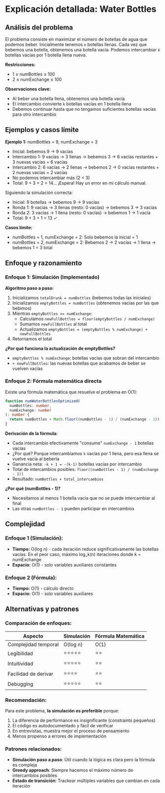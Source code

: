 # Explicación detallada: Water Bottles

## Análisis del problema

El problema consiste en maximizar el número de botellas de agua que podemos beber. Inicialmente tenemos `n` botellas llenas. Cada vez que bebemos una botella, obtenemos una botella vacía. Podemos intercambiar `k` botellas vacías por 1 botella llena nueva.

**Restricciones:**

- 1 ≤ numBottles ≤ 100
- 2 ≤ numExchange ≤ 100

**Observaciones clave:**

- Al beber una botella llena, obtenemos una botella vacía
- El intercambio convierte `k` botellas vacías en 1 botella llena
- Debemos continuar hasta que no tengamos suficientes botellas vacías para otro intercambio

## Ejemplos y casos límite

**Ejemplo 1:** numBottles = 9, numExchange = 3

- Inicial: bebemos 9 → 9 vacías
- Intercambio 1: 9 vacías → 3 llenas → bebemos 3 → 6 vacías restantes + 3 nuevas vacías = 6 vacías
- Intercambio 2: 6 vacías → 2 llenas → bebemos 2 → 0 vacías restantes + 2 nuevas vacías = 2 vacías
- No podemos intercambiar más (2 < 3)
- Total: 9 + 3 + 2 = 14... ¡Espera! Hay un error en mi cálculo manual.

Siguiendo la simulación correcta:

- Inicial: 9 botellas → bebemos 9 → 9 vacías
- Ronda 1: 9 vacías → 3 llenas (resto: 0 vacías) → bebemos 3 → 3 vacías
- Ronda 2: 3 vacías → 1 llena (resto: 0 vacías) → bebemos 1 → 1 vacía
- Total: 9 + 3 + 1 = 13 ✓

**Casos límite:**

- numBottles = 1, numExchange = 2: Solo bebemos la inicial = 1
- numBottles = 2, numExchange = 2: Bebemos 2 → 2 vacías → 1 llena → bebemos 1 = 3 total

## Enfoque y razonamiento

### Enfoque 1: Simulación (Implementado)

**Algoritmo paso a paso:**

1. Inicializamos `totalDrunk = numBottles` (bebemos todas las iniciales)
2. Inicializamos `emptyBottles = numBottles` (obtenemos vacías por las que bebimos)
3. Mientras `emptyBottles >= numExchange`:
   - Calculamos `newFullBottles = floor(emptyBottles / numExchange)`
   - Sumamos `newFullBottles` al total
   - Actualizamos `emptyBottles = (emptyBottles % numExchange) + newFullBottles`
4. Retornamos el total

**¿Por qué funciona la actualización de emptyBottles?**

- `emptyBottles % numExchange`: botellas vacías que sobran del intercambio
- `+ newFullBottles`: las nuevas botellas que acabamos de beber se vuelven vacías

### Enfoque 2: Fórmula matemática directa

Existe una fórmula matemática que resuelve el problema en O(1):

```typescript
function numWaterBottlesOptimized(
  numBottles: number,
  numExchange: number
): number {
  return numBottles + Math.floor((numBottles - 1) / (numExchange - 1));
}
```

**Derivación de la fórmula:**

- Cada intercambio efectivamente "consume" `numExchange - 1` botellas vacías
- ¿Por qué? Porque intercambiamos `k` vacías por 1 llena, pero esa llena se vuelve vacía al beberla
- Ganancia neta: `-k + 1 = -(k-1)` botellas vacías por intercambio
- Total de intercambios posibles: `floor((numBottles - 1) / (numExchange - 1))`
- Resultado: `numBottles + total_intercambios`

**¿Por qué (numBottles - 1)?**

- Necesitamos al menos 1 botella vacía que no se puede intercambiar al final
- Las otras `numBottles - 1` pueden participar en intercambios

## Complejidad

### Enfoque 1 (Simulación):

- **Tiempo:** O(log n) - cada iteración reduce significativamente las botellas vacías. En el peor caso, máximo log_k(n) iteraciones donde k = numExchange
- **Espacio:** O(1) - solo variables auxiliares constantes

### Enfoque 2 (Fórmula):

- **Tiempo:** O(1) - cálculo directo
- **Espacio:** O(1) - solo variables auxiliares

## Alternativas y patrones

### Comparación de enfoques:

| Aspecto              | Simulación | Fórmula Matemática |
| -------------------- | ---------- | ------------------ |
| Complejidad temporal | O(log n)   | O(1)               |
| Legibilidad          | ⭐⭐⭐⭐⭐ | ⭐⭐               |
| Intuitividad         | ⭐⭐⭐⭐⭐ | ⭐⭐               |
| Facilidad de derivar | ⭐⭐⭐⭐   | ⭐⭐               |
| Debugging            | ⭐⭐⭐⭐⭐ | ⭐⭐               |

### Recomendación:

Para este problema, **la simulación es preferible** porque:

1. La diferencia de performance es insignificante (constraints pequeños)
2. El código es autodocumentado y fácil de verificar
3. En entrevistas, muestra mejor el proceso de pensamiento
4. Menos propenso a errores de implementación

### Patrones relacionados:

- **Simulación paso a paso**: Útil cuando la lógica es clara pero la fórmula es compleja
- **Greedy approach**: Siempre hacemos el máximo número de intercambios posibles
- **Estado de transición**: Trackear múltiples variables que cambian en cada iteración
